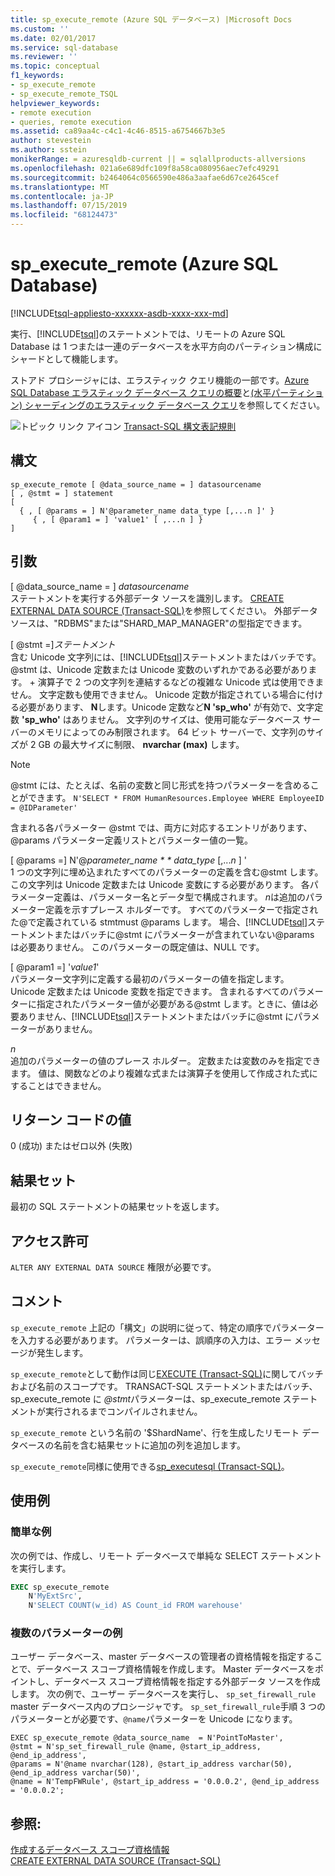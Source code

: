 ```yaml
---
title: sp_execute_remote (Azure SQL データベース) |Microsoft Docs
ms.custom: ''
ms.date: 02/01/2017
ms.service: sql-database
ms.reviewer: ''
ms.topic: conceptual
f1_keywords:
- sp_execute_remote
- sp_execute_remote_TSQL
helpviewer_keywords:
- remote execution
- queries, remote execution
ms.assetid: ca89aa4c-c4c1-4c46-8515-a6754667b3e5
author: stevestein
ms.author: sstein
monikerRange: = azuresqldb-current || = sqlallproducts-allversions
ms.openlocfilehash: 021a6e689dfc109f8a58ca080956aec7efc49291
ms.sourcegitcommit: b2464064c0566590e486a3aafae6d67ce2645cef
ms.translationtype: MT
ms.contentlocale: ja-JP
ms.lasthandoff: 07/15/2019
ms.locfileid: "68124473"
---
```

# <a name="spexecuteremote-azure-sql-database"></a>sp_execute_remote (Azure SQL Database)
[!INCLUDE[tsql-appliesto-xxxxxx-asdb-xxxx-xxx-md](../../includes/tsql-appliesto-xxxxxx-asdb-xxxx-xxx-md.md)]

  実行、[!INCLUDE[tsql](../../includes/tsql-md.md)]のステートメントでは、リモートの Azure SQL Database は 1 つまたは一連のデータベースを水平方向のパーティション構成にシャードとして機能します。  
  
 ストアド プロシージャには、エラスティック クエリ機能の一部です。[Azure SQL Database エラスティック データベース クエリの概要](https://azure.microsoft.com/documentation/articles/sql-database-elastic-query-overview/)と[(水平パーティション) シャーディングのエラスティック データベース クエリ](https://azure.microsoft.com/documentation/articles/sql-database-elastic-query-horizontal-partitioning/)を参照してください。  
  
 ![トピック リンク アイコン](../../database-engine/configure-windows/media/topic-link.gif "トピック リンク アイコン") [Transact-SQL 構文表記規則](../../t-sql/language-elements/transact-sql-syntax-conventions-transact-sql.md)  
  
## <a name="syntax"></a>構文  
  
```  
sp_execute_remote [ @data_source_name = ] datasourcename  
[ , @stmt = ] statement  
[   
  { , [ @params = ] N'@parameter_name data_type [,...n ]' }   
     { , [ @param1 = ] 'value1' [ ,...n ] }  
]  
```  
  
## <a name="arguments"></a>引数  
 [ \@data_source_name = ] *datasourcename*  
 ステートメントを実行する外部データ ソースを識別します。 [CREATE EXTERNAL DATA SOURCE &#40;Transact-SQL&#41;](../../t-sql/statements/create-external-data-source-transact-sql.md)を参照してください。 外部データ ソースは、"RDBMS"または"SHARD_MAP_MANAGER"の型指定できます。  
  
 [ \@stmt =]*ステートメント*  
 含む Unicode 文字列には、[!INCLUDE[tsql](../../includes/tsql-md.md)]ステートメントまたはバッチです。 \@stmt は、Unicode 定数または Unicode 変数のいずれかである必要があります。 \+ 演算子で 2 つの文字列を連結するなどの複雑な Unicode 式は使用できません。 文字定数も使用できません。 Unicode 定数が指定されている場合に付ける必要があります、 **N**します。Unicode 定数など**N 'sp_who'** が有効で、文字定数 **'sp_who'** はありません。 文字列のサイズは、使用可能なデータベース サーバーのメモリによってのみ制限されます。 64 ビット サーバーで、文字列のサイズが 2 GB の最大サイズに制限、 **nvarchar (max)** します。  
  
> [!NOTE]  
>  \@stmt には、たとえば、名前の変数と同じ形式を持つパラメーターを含めることができます。 `N'SELECT * FROM HumanResources.Employee WHERE EmployeeID = @IDParameter'`  
  
 含まれる各パラメーター \@stmt では、両方に対応するエントリがあります、 \@params パラメーター定義リストとパラメーター値の一覧。  
  
 [ \@params =] N'\@*parameter_name * * data_type* [,...*n* ] '  
 1 つの文字列に埋め込まれたすべてのパラメーターの定義を含む\@stmt します。この文字列は Unicode 定数または Unicode 変数にする必要があります。 各パラメーター定義は、パラメーター名とデータ型で構成されます。 *n*は追加のパラメーター定義を示すプレース ホルダーです。 すべてのパラメーターで指定された\@で定義されている stmtmust \@params します。 場合、[!INCLUDE[tsql](../../includes/tsql-md.md)]ステートメントまたはバッチに\@stmt にパラメーターが含まれていない\@params は必要ありません。 このパラメーターの既定値は、NULL です。  
  
 [ \@param1 =] '*value1*'  
 パラメーター文字列に定義する最初のパラメーターの値を指定します。 Unicode 定数または Unicode 変数を指定できます。 含まれるすべてのパラメーターに指定されたパラメーター値が必要がある\@stmt します。ときに、値は必要ありません、[!INCLUDE[tsql](../../includes/tsql-md.md)]ステートメントまたはバッチに\@stmt にパラメーターがありません。  
  
 *n*  
 追加のパラメーターの値のプレース ホルダー。 定数または変数のみを指定できます。 値は、関数などのより複雑な式または演算子を使用して作成された式にすることはできません。  
  
## <a name="return-code-values"></a>リターン コードの値  
 0 (成功) またはゼロ以外 (失敗)  
  
## <a name="result-sets"></a>結果セット  
 最初の SQL ステートメントの結果セットを返します。  
  
## <a name="permissions"></a>アクセス許可  
 `ALTER ANY EXTERNAL DATA SOURCE` 権限が必要です。  
  
## <a name="remarks"></a>コメント  
 `sp_execute_remote` 上記の「構文」の説明に従って、特定の順序でパラメーターを入力する必要があります。 パラメーターは、誤順序の入力は、エラー メッセージが発生します。  
  
 `sp_execute_remote`として動作は同じ[EXECUTE &#40;Transact-SQL&#41;](../../t-sql/language-elements/execute-transact-sql.md)に関してバッチおよび名前のスコープです。 TRANSACT-SQL ステートメントまたはバッチ、sp_execute_remote に *\@stmt*パラメーターは、sp_execute_remote ステートメントが実行されるまでコンパイルされません。  
  
 `sp_execute_remote` という名前の '$ShardName'、行を生成したリモート データベースの名前を含む結果セットに追加の列を追加します。  
  
 `sp_execute_remote`同様に使用できる[sp_executesql &#40;Transact-SQL&#41;](../../relational-databases/system-stored-procedures/sp-executesql-transact-sql.md)。  
  
## <a name="examples"></a>使用例  
### <a name="simple-example"></a>簡単な例  
 次の例では、作成し、リモート データベースで単純な SELECT ステートメントを実行します。  
  
```sql  
EXEC sp_execute_remote  
    N'MyExtSrc',  
    N'SELECT COUNT(w_id) AS Count_id FROM warehouse'   
```  
  
### <a name="example-with-multiple-parameters"></a>複数のパラメーターの例  
ユーザー データベース、master データベースの管理者の資格情報を指定することで、データベース スコープ資格情報を作成します。 Master データベースをポイントし、データベース スコープ資格情報を指定する外部データ ソースを作成します。 次の例で、ユーザー データベースを実行し、 `sp_set_firewall_rule` master データベース内のプロシージャです。 `sp_set_firewall_rule`手順 3 つのパラメーターとが必要です、`@name`パラメーターを Unicode になります。

```
EXEC sp_execute_remote @data_source_name  = N'PointToMaster', 
@stmt = N'sp_set_firewall_rule @name, @start_ip_address, @end_ip_address', 
@params = N'@name nvarchar(128), @start_ip_address varchar(50), @end_ip_address varchar(50)',
@name = N'TempFWRule', @start_ip_address = '0.0.0.2', @end_ip_address = '0.0.0.2';
```

## <a name="see-also"></a>参照:

[作成するデータベース スコープ資格情報](../../t-sql/statements/create-database-scoped-credential-transact-sql.md)  
[CREATE EXTERNAL DATA SOURCE &#40;Transact-SQL&#41;](../../t-sql/statements/create-external-data-source-transact-sql.md)  
    
